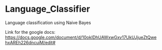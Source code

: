 # Language_Classifier
Language classification using Naive Bayes


Link for the google docs: https://docs.google.com/document/d/10okIDhUAWxwGxv17UkUJjueZtQwehxAREh226dncuiM/edit#
